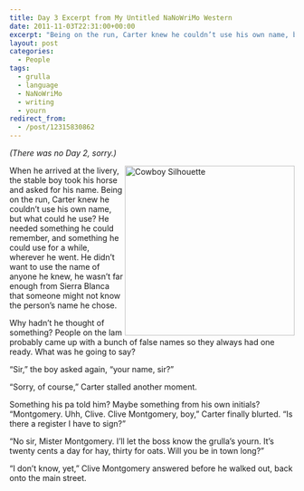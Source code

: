 ```yaml
---
title: Day 3 Excerpt from My Untitled NaNoWriMo Western
date: 2011-11-03T22:31:00+00:00
excerpt: "Being on the run, Carter knew he couldn’t use his own name, but what could he use? He needed something he could remember, and something he could use for a while, wherever he went."
layout: post
categories:
  - People
tags:
  - grulla
  - language
  - NaNoWriMo
  - writing
  - yourn
redirect_from:
  - /post/12315830862
---
```

_(There was no Day 2, sorry.)_

<img src="https://cdn.craigmcn.ca/img/cowboy-silhouette.jpg" alt="Cowboy Silhouette" height="300" align="right" />When he arrived at the livery, the stable boy took his horse and asked for his name. Being on the run, Carter knew he couldn’t use his own name, but what could he use? He needed something he could remember, and something he could use for a while, wherever he went. He didn’t want to use the name of anyone he knew, he wasn’t far enough from Sierra Blanca that someone might not know the person’s name he chose.

Why hadn’t he thought of something? People on the lam probably came up with a bunch of false names so they always had one ready. What was he going to say?

“Sir,” the boy asked again, “your name, sir?”

“Sorry, of course,” Carter stalled another moment.

Something his pa told him? Maybe something from his own initials? “Montgomery. Uhh, Clive. Clive Montgomery, boy,” Carter finally blurted. “Is there a register I have to sign?”

“No sir, Mister Montgomery. I’ll let the boss know the grulla’s yourn. It’s twenty cents a day for hay, thirty for oats. Will you be in town long?”

“I don’t know, yet,” Clive Montgomery answered before he walked out, back onto the main street.